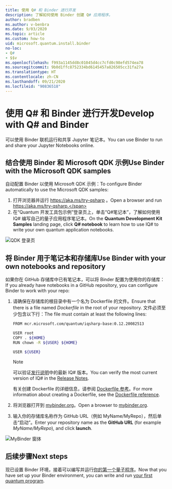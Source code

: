 ```yaml
---
title: 使用 Q# 和 Binder 进行开发
description: 了解如何使用 Binder 创建 Q# 应用程序。
author: bradben
ms.author: v-benbra
ms.date: 9/03/2020
ms.topic: article
ms.custom: how-to
uid: microsoft.quantum.install.binder
no-loc:
- Q#
- $$v
ms.openlocfilehash: f993a1145dd8c01045d4cc7cfd0c98efd574ea78
ms.sourcegitcommit: 9b0d1ffc8752334bd6145457a826505cc31fa27a
ms.translationtype: HT
ms.contentlocale: zh-CN
ms.lasthandoff: 09/21/2020
ms.locfileid: "90836518"
---
```

# <a name="develop-with-no-locq-and-binder"></a><span data-ttu-id="841b6-103">使用 Q# 和 Binder 进行开发</span><span class="sxs-lookup"><span data-stu-id="841b6-103">Develop with Q# and Binder</span></span>

<span data-ttu-id="841b6-104">可以使用 Binder 联机运行和共享 Jupyter 笔记本。</span><span class="sxs-lookup"><span data-stu-id="841b6-104">You can use Binder to run and share your Jupyter Notebooks online.</span></span>

## <a name="use-binder-with-the-microsoft-qdk-samples"></a><span data-ttu-id="841b6-105">结合使用 Binder 和 Microsoft QDK 示例</span><span class="sxs-lookup"><span data-stu-id="841b6-105">Use Binder with the Microsoft QDK samples</span></span>

<span data-ttu-id="841b6-106">自动配置 Binder 以使用 Microsoft QDK 示例：</span><span class="sxs-lookup"><span data-stu-id="841b6-106">To configure Binder automatically to use the Microsoft QDK samples:</span></span>

1. <span data-ttu-id="841b6-107">打开浏览器并运行 https://aka.ms/try-qsharp 。</span><span class="sxs-lookup"><span data-stu-id="841b6-107">Open a browser and run https://aka.ms/try-qsharp.</span></span>
1. <span data-ttu-id="841b6-108">在“Quantum 开发工具包示例”登录页上，单击“Q#笔记本”，了解如何使用 IQ# 编写自己的量子应用程序笔记本。</span><span class="sxs-lookup"><span data-stu-id="841b6-108">On the **Quantum Development Kit Samples** landing page, click **Q# notebook** to learn how to use IQ# to write your own quantum application notebooks.</span></span>

![QDK 登录页](~/media/binder-install.png)

## <a name="use-binder-with-your-own-notebooks-and-repository"></a><span data-ttu-id="841b6-110">将 Binder 用于笔记本和存储库</span><span class="sxs-lookup"><span data-stu-id="841b6-110">Use Binder with your own notebooks and repository</span></span>

<span data-ttu-id="841b6-111">如果你在 GitHub 存储库中已有笔记本，可以将 Binder 配置为使用你的存储库：</span><span class="sxs-lookup"><span data-stu-id="841b6-111">If you already have notebooks in a GitHub repository, you can configure Binder to work with your repo:</span></span>

1. <span data-ttu-id="841b6-112">请确保在存储库的根目录中有一个名为 Dockerfile 的文件。</span><span class="sxs-lookup"><span data-stu-id="841b6-112">Ensure that there is a file named *Dockerfile* in the root of your repository.</span></span> <span data-ttu-id="841b6-113">文件必须至少包含以下行：</span><span class="sxs-lookup"><span data-stu-id="841b6-113">The file must contain at least the following lines:</span></span>

    ```bash
    FROM mcr.microsoft.com/quantum/iqsharp-base:0.12.20082513
    
    USER root
    COPY . ${HOME}
    RUN chown -R ${USER} ${HOME}
    
    USER ${USER}
    ```

    > [!NOTE]
    > <span data-ttu-id="841b6-114">可以验证[发行说明](xref:microsoft.quantum.relnotes)中的最新 IQ# 版本。</span><span class="sxs-lookup"><span data-stu-id="841b6-114">You can verify the most current version of IQ# in the [Release Notes](xref:microsoft.quantum.relnotes).</span></span>

    <span data-ttu-id="841b6-115">有关创建 Dockerfile 的详细信息，请参阅 [Dockerfile 参考](https://docs.docker.com/engine/reference/builder/)。</span><span class="sxs-lookup"><span data-stu-id="841b6-115">For more information about creating a Dockerfile, see the [Dockerfile reference](https://docs.docker.com/engine/reference/builder/).</span></span>

2. <span data-ttu-id="841b6-116">将浏览器打开到 [mybinder.org](https://mybinder.org)。</span><span class="sxs-lookup"><span data-stu-id="841b6-116">Open a browser to [mybinder.org](https://mybinder.org).</span></span>
3. <span data-ttu-id="841b6-117">输入你的存储库名称作为 GitHub URL（例如 MyName/MyRepo），然后单击“启动”。</span><span class="sxs-lookup"><span data-stu-id="841b6-117">Enter your repository name as the **GitHub URL** (for example *MyName/MyRepo*), and click **launch**.</span></span>

![MyBinder 窗体](~/media/mybinder.png)
    
## <a name="next-steps"></a><span data-ttu-id="841b6-119">后续步骤</span><span class="sxs-lookup"><span data-stu-id="841b6-119">Next steps</span></span>

<span data-ttu-id="841b6-120">现已设置 Binder 环境，接着可以编写并运行[你的第一个量子程序](xref:microsoft.quantum.quickstarts.qrng)。</span><span class="sxs-lookup"><span data-stu-id="841b6-120">Now that you have set up your Binder environment, you can write and run [your first quantum program](xref:microsoft.quantum.quickstarts.qrng).</span></span>
